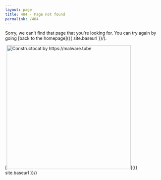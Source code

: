 ```yaml
---
layout: page
title: 404 - Page not found
permalink: /404
---
```



Sorry, we can't find that page that you're looking for. You can try again by going [back to the homepage]({{ site.baseurl }}/).

[<img src="{{ site.baseurl }}/images/batlog.jpg" alt="Constructocat by https://malware.tube" style="width: 400px;"/>]({{ site.baseurl }}/)

